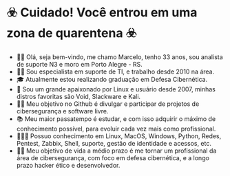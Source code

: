 # ☣️ Cuidado! Você entrou em uma zona de quarentena ☣️

* 🧟‍♂️ Olá, seja bem-vindo, me chamo Marcelo, tenho 33 anos, sou analista de suporte N3 e moro em Porto Alegre - RS.
* 👩‍💻 Sou especialista em suporte de TI, e trabalho desde 2010 na área.
* 🎓 Atualmente estou realizando graduação em Defesa Cibernética.
* 🐧 Sou um grande apaixonado por Linux e usuário desde 2007, minhas distros favoritas são Void, Slackware e Kali.
* 🤝🏻 Meu objetivo no Github é divulgar e participar de projetos de cibersegurança e software livre.
* 📚 Meu maior passatempo é estudar, e com isso adquirir o máximo de conhecimento possível, para evoluir cada vez mais como profissional.
* 👩🏻‍💻 Possuo conhecimento em Linux, MacOS, Windows, Python, Redes, Pentest, Zabbix, Shell, suporte, gestão de identidade e acessos, etc.
* 🕵️‍♂️ Meu objetivo de vida a médio prazo é me tornar um profissional da área de cibersegurança, com foco em defesa cibernética, e a longo prazo hacker ético e desenvolvedor.
